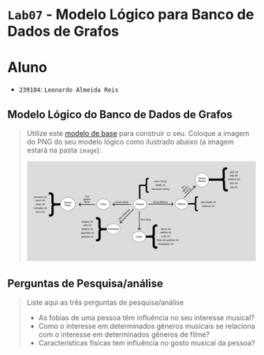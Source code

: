 # `Lab07` - Modelo Lógico para Banco de Dados de Grafos

# Aluno
* `239104`: `Leonardo Almeida Reis`

## Modelo Lógico do Banco de Dados de Grafos
> Utilize este [modelo de base](https://docs.google.com/presentation/d/10RN7bDKUka_Ro2_41WyEE76Wxm4AioiJOrsh6BRY3Kk/edit?usp=sharing) para construir o seu.
> Coloque a imagem do PNG do seu modelo lógico como ilustrado abaixo (a imagem estará na pasta `image`):
>
> ![Diagrama de Orquestração](images/modelo-logico-grafos.png)

## Perguntas de Pesquisa/análise

> Liste aqui as três perguntas de pesquisa/análise
> * As fobias de uma pessoa têm influência no seu interesse musical?
> * Como o interesse em determinados gêneros musicais se relaciona com o interesse em determinados gêneros de filme?
> * Características físicas tem influência no gosto musical da pessoa?
